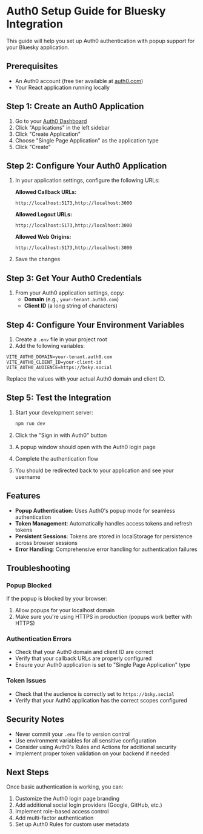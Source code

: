 # Auth0 Setup Guide for Bluesky Integration

This guide will help you set up Auth0 authentication with popup support for your Bluesky application.

## Prerequisites

- An Auth0 account (free tier available at [auth0.com](https://auth0.com))
- Your React application running locally

## Step 1: Create an Auth0 Application

1. Go to your [Auth0 Dashboard](https://manage.auth0.com/)
2. Click "Applications" in the left sidebar
3. Click "Create Application"
4. Choose "Single Page Application" as the application type
5. Click "Create"

## Step 2: Configure Your Auth0 Application

1. In your application settings, configure the following URLs:

   **Allowed Callback URLs:**
   ```
   http://localhost:5173,http://localhost:3000
   ```

   **Allowed Logout URLs:**
   ```
   http://localhost:5173,http://localhost:3000
   ```

   **Allowed Web Origins:**
   ```
   http://localhost:5173,http://localhost:3000
   ```

2. Save the changes

## Step 3: Get Your Auth0 Credentials

1. From your Auth0 application settings, copy:
   - **Domain** (e.g., `your-tenant.auth0.com`)
   - **Client ID** (a long string of characters)

## Step 4: Configure Your Environment Variables

1. Create a `.env` file in your project root
2. Add the following variables:

```env
VITE_AUTH0_DOMAIN=your-tenant.auth0.com
VITE_AUTH0_CLIENT_ID=your-client-id
VITE_AUTH0_AUDIENCE=https://bsky.social
```

Replace the values with your actual Auth0 domain and client ID.

## Step 5: Test the Integration

1. Start your development server:
   ```bash
   npm run dev
   ```

2. Click the "Sign in with Auth0" button
3. A popup window should open with the Auth0 login page
4. Complete the authentication flow
5. You should be redirected back to your application and see your username

## Features

- **Popup Authentication**: Uses Auth0's popup mode for seamless authentication
- **Token Management**: Automatically handles access tokens and refresh tokens
- **Persistent Sessions**: Tokens are stored in localStorage for persistence across browser sessions
- **Error Handling**: Comprehensive error handling for authentication failures

## Troubleshooting

### Popup Blocked
If the popup is blocked by your browser:
1. Allow popups for your localhost domain
2. Make sure you're using HTTPS in production (popups work better with HTTPS)

### Authentication Errors
- Check that your Auth0 domain and client ID are correct
- Verify that your callback URLs are properly configured
- Ensure your Auth0 application is set to "Single Page Application" type

### Token Issues
- Check that the audience is correctly set to `https://bsky.social`
- Verify that your Auth0 application has the correct scopes configured

## Security Notes

- Never commit your `.env` file to version control
- Use environment variables for all sensitive configuration
- Consider using Auth0's Rules and Actions for additional security
- Implement proper token validation on your backend if needed

## Next Steps

Once basic authentication is working, you can:
1. Customize the Auth0 login page branding
2. Add additional social login providers (Google, GitHub, etc.)
3. Implement role-based access control
4. Add multi-factor authentication
5. Set up Auth0 Rules for custom user metadata 